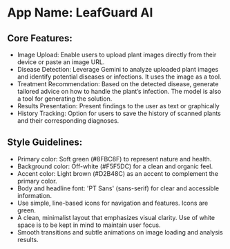# **App Name**: LeafGuard AI

## Core Features:

- Image Upload: Enable users to upload plant images directly from their device or paste an image URL.
- Disease Detection: Leverage Gemini to analyze uploaded plant images and identify potential diseases or infections. It uses the image as a tool.
- Treatment Recommendation: Based on the detected disease, generate tailored advice on how to handle the plant’s infection.  The model is also a tool for generating the solution.
- Results Presentation: Present findings to the user as text or graphically
- History Tracking: Option for users to save the history of scanned plants and their corresponding diagnoses.

## Style Guidelines:

- Primary color: Soft green (#8FBC8F) to represent nature and health.
- Background color: Off-white (#F5F5DC) for a clean and organic feel.
- Accent color: Light brown (#D2B48C) as an accent to complement the primary color.
- Body and headline font: 'PT Sans' (sans-serif) for clear and accessible information.
- Use simple, line-based icons for navigation and features. Icons are green.
- A clean, minimalist layout that emphasizes visual clarity. Use of white space is to be kept in mind to maintain user focus.
- Smooth transitions and subtle animations on image loading and analysis results.